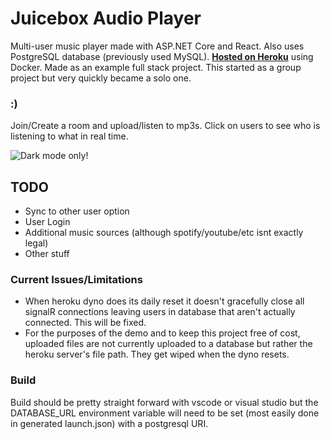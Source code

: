 # Juicebox Audio Player
Multi-user music player made with ASP.NET Core and React. Also uses PostgreSQL database (previously used MySQL). **[Hosted on Heroku](http://jboxaudio.herokuapp.com)** using Docker. Made as an example full stack project. This started as a group project but very quickly became a solo one.
### :)

Join/Create a room and upload/listen to mp3s.
Click on users to see who is listening to what in real time.

![Dark mode only!](https://i.imgur.com/1Zo2pE3.png)

## TODO
- Sync to other user option
- User Login
- Additional music sources (although spotify/youtube/etc isnt exactly legal)
- Other stuff

### Current Issues/Limitations
 - When heroku dyno does its daily reset it doesn't gracefully close all signalR connections leaving users in database that aren't actually connected. This will be fixed.
 - For the purposes of the demo and to keep this project free of cost, uploaded files are not currently uploaded to a database but rather the heroku server's file path. They get wiped when the dyno resets. 

### Build
Build should be pretty straight forward with vscode or visual studio but the DATABASE_URL environment variable will need to be set (most easily done in generated launch.json) with a postgresql URI.


